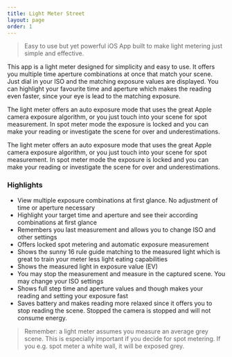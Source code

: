 ```yaml
---
title: Light Meter Street
layout: page
order: 1
---
```

> Easy to use but yet powerful iOS App built to make light metering just simple and effective.

This app is a light meter designed for simplicity and easy to use. It offers you multiple time aperture combinations at once that match your scene. Just dial in your ISO and the matching exposure values are displayed. You can highlight your favourite time and aperture which makes the reading even faster, since your eye is lead to the matching exposure.

The light meter offers an auto exposure mode that uses the great Apple camera exposure algorithm, or you just touch into your scene for spot measurement. In spot meter mode the exposure is locked and you can make your reading or investigate the scene for over and underestimations.

The light meter offers an auto exposure mode that uses the great Apple camera exposure algorithm, or you just touch into your scene for spot measurement. In spot meter mode the exposure is locked and you can make your reading or investigate the scene for over and underestimations.

### Highlights

- View multiple exposure combinations at first glance. No adjustment of time or aperture necessary
- Highlight your target time and aperture and see their according combinations at first glance
- Remembers you last measurement and allows you to change ISO and other settings
- Offers locked spot metering and automatic exposure measurement
- Shows the sunny 16 rule guide matching to the measured light which is great to train your meter less light eating capabilities
- Shows the measured light in exposure value (EV)
- You may stop the measurement and measure in the captured scene. You may change your ISO settings
- Shows full step time and aperture values and though makes your reading and setting your exposure fast
- Saves battery and makes reading more relaxed since it offers you to stop reading the scene. Stopped the camera is stopped and will not consume energy.

> Remember: a light meter assumes you measure an average grey scene. This is especially important if you decide for spot metering. If you e.g.  spot meter a white wall, it will be exposed grey.
